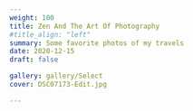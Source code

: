 ```yaml
---
weight: 100
title: Zen And The Art Of Photography
#title_align: "left"
summary: Some favorite photos of my travels
date: 2020-12-15
draft: false

gallery: gallery/Select
cover: DSC07173-Edit.jpg

---
```


